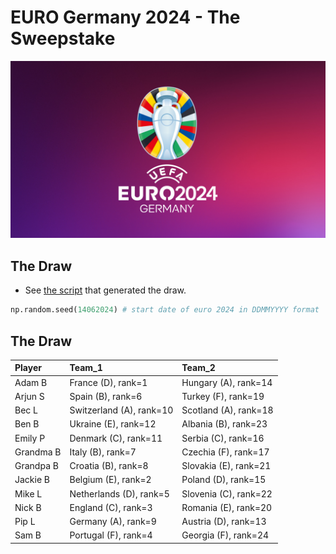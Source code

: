 # EURO Germany 2024 - The Sweepstake

![EURO Germany 2024](euro_wallpaper.jpeg)

## The Draw

- See [the script](euro24_run_euro24_draw.ipynb) that 
generated the draw. 

```python
np.random.seed(14062024) # start date of euro 2024 in DDMMYYYY format
```

## The Draw

| Player    | Team_1                   | Team_2                |
| :-------- | :----------------------- | :-------------------- |
| Adam B    | France (D), rank=1       | Hungary (A), rank=14  |
| Arjun S   | Spain (B), rank=6        | Turkey (F), rank=19   |
| Bec L     | Switzerland (A), rank=10 | Scotland (A), rank=18 |
| Ben B     | Ukraine (E), rank=12     | Albania (B), rank=23  |
| Emily P   | Denmark (C), rank=11     | Serbia (C), rank=16   |
| Grandma B | Italy (B), rank=7        | Czechia (F), rank=17  |
| Grandpa B | Croatia (B), rank=8      | Slovakia (E), rank=21 |
| Jackie B  | Belgium (E), rank=2      | Poland (D), rank=15   |
| Mike L    | Netherlands (D), rank=5  | Slovenia (C), rank=22 |
| Nick B    | England (C), rank=3      | Romania (E), rank=20  |
| Pip L     | Germany (A), rank=9      | Austria (D), rank=13  |
| Sam B     | Portugal (F), rank=4     | Georgia (F), rank=24  |



